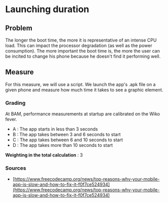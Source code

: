 # Launching duration

## Problem

The longer the boot time, the more it is representative of an intense CPU load. This can impact the processor degradation (as well as the power consumption). The more important the boot time is, the more the user can be incited to change his phone because he doesn't find it performing well.

## Measure

For this measure, we will use a script. We launch the app's .apk file on a given phone and measure how much time it takes to see a graphic element.

### Grading

At BAM, performance measurements at startup are calibrated on the Wiko fever.

- A : The app starts in less than 3 seconds
- B : The app takes between 3 and 6 seconds to start
- C : The app takes between 6 and 10 seconds to start
- D : The app takes more than 10 seconds to start

**Weighting in the total calculation** : 3

### Sources

- [https://www.freecodecamp.org/news/top-reasons-why-your-mobile-app-is-slow-and-how-to-fix-it-f0f7ce524934](https://www.freecodecamp.org/news/top-reasons-why-your-mobile-app-is-slow-and-how-to-fix-it-f0f7ce524934)
